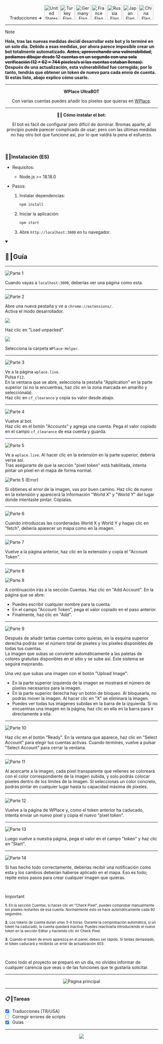 <p align="center">
  Traducciones ➜&nbsp;
  <a href="../README.md"><img src="https://flagcdn.com/256x192/us.png" width="48" alt="United States Flag"></a>
  <a href="TR.md"><img src="https://flagcdn.com/256x192/tr.png" width="48" alt="Turkey Flag"></a>
  <a href="DE.md"><img src="https://flagcdn.com/256x192/de.png" width="48" alt="Germany Flag"></a>
  <a href="FR.md"><img src="https://flagcdn.com/256x192/fr.png" width="48" alt="France Flag"></a>
  <a href="RU.md"><img src="https://flagcdn.com/256x192/ru.png" width="48" alt="Russia Flag"></a>
  <a href="JA.md"><img src="https://flagcdn.com/256x192/jp.png" width="48" alt="Japan Flag"></a>
  <a href="CN.md"><img src="https://flagcdn.com/256x192/cn.png" width="48" alt="China Flag"></a>
</p>

---

> [!NOTE]
> **Hola, tras las nuevas medidas decidí desarrollar este bot y lo terminé en un solo día. Debido a esas medidas, por ahora parece imposible crear un bot totalmente automatizado. ~~Antes, aprovechando una vulnerabilidad, podíamos dibujar desde 12 cuentas en un segundo con una sola verificación (12 * 62 = <strong>744</strong> píxeles/s si las cuentas estaban llenas).~~ Después de una actualización, esta vulnerabilidad fue corregida; por lo tanto, tendrás que obtener un token de nuevo para cada envío de cuenta. Si estás listo, abajo explico cómo usarlo.**

---

<p align="center"><strong>WPlace UltraBOT</strong></p>

<p align="center">
  Con varias cuentas puedes añadir los píxeles que quieras en <a href="https://wplace.live" target="_blank">WPlace</a>.
</p>

---

<p align="center"><strong>🚀┃ Cómo instalar el bot:</strong></p>

<p align="center">
  El bot es fácil de configurar pero difícil de dominar. Bromas aparte, al principio puede parecer complicado de usar; pero con las últimas medidas no hay otro bot que funcione así, por lo que valdrá la pena el esfuerzo.
</p>

<br>

### 🔧┃Instalación (ES)

- Requisitos:
  - Node.js >= 18.18.0

- Pasos:
  1. Instalar dependencias:
     
     ```bash
     npm install
     ```
  2. Iniciar la aplicación:
     
     ```bash
     npm start
     ```
  3. Abre `http://localhost:3000` en tu navegador.

<details open>
  <summary><h2>📖┃Guía</h2></summary>

---

![Parte 1](https://i.imgur.com/yS9093x.png)

Cuando vayas a `localhost:3000`, deberías ver una página como esta.<br>

---

![Parte 2](https://i.imgur.com/taF0I2T.png)

Abre una nueva pestaña y ve a `chrome://extensions/`.<br>
Activa el modo desarrollador.<br>

![](https://i.imgur.com/oe42A42.png)

Haz clic en "Load unpacked".<br>

![](https://i.imgur.com/jPyzOr3.png)

Selecciona la carpeta `WPlace-Helper`.<br>

---

![Parte 3](https://i.imgur.com/YVyvw3a.png)

Ve a la página `wplace.live`.<br>
Pulsa `F12`.<br>
En la ventana que se abre, selecciona la pestaña "Application" en la parte superior (si no la encuentras, haz clic en la zona marcada en amarillo y selecciónala).<br>
Haz clic en `cf_clearance` y copia su valor desde abajo.<br>

---

![Parte 4](https://i.imgur.com/sJvyiC6.png)

Vuelve al bot.<br>
Haz clic en el botón "Accounts" y agrega una cuenta. Pega el valor copiado en el campo `cf_clearance` de esa cuenta y guarda.

---

![Parte 5](https://i.imgur.com/vJkPMx8.png)

Ve a `wplace.live`. Al hacer clic en la extensión en la parte superior, debería verse así.<br>
Tras asegurarte de que la sección "pixel token" está habilitada, intenta pintar un píxel en el mapa de forma normal.<br>

![Parte 5 (Error)](https://i.imgur.com/uZmJDad.png)

Si obtienes el error de la imagen, vas por buen camino. Haz clic de nuevo en la extensión y aparecerá la información "World X" y "World Y" del lugar donde intentaste pintar. Cópialas.<br>

---

![Parte 6](https://i.imgur.com/LniE1E8.png)

Cuando introduzcas las coordenadas World X y World Y y hagas clic en "fetch", debería aparecer un mapa como en la imagen.<br>

---

![Parte 7](https://i.imgur.com/vJkPMx8.png)

Vuelve a la página anterior, haz clic en la extensión y copia el "Account Token".

---

![Parte 8](https://i.imgur.com/8sjhH1L.png)

![Parte 8](https://i.imgur.com/jPyzOr3.png)

A continuación irás a la sección Cuentas. Haz clic en "Add Account". En la página que se abre:
- Puedes escribir cualquier nombre para la cuenta.
- En el campo "Account Token", pega el valor copiado en el paso anterior.
- Finalmente, haz clic en "Add".

---

![Parte 9](https://i.imgur.com/DJUEywj.png)

Después de añadir tantas cuentas como quieras, en la esquina superior derecha podrás ver el número total de píxeles y los píxeles disponibles de todas tus cuentas.<br>
La imagen que subas se convierte automáticamente a las paletas de colores gratuitas disponibles en el sitio y se sube así. Este sistema se seguirá mejorando.

Una vez que subas una imagen con el botón "Upload Image":

- En la parte superior izquierda de la imagen se mostrará el número de píxeles necesarios para la imagen.
- En la parte superior derecha hay un botón de bloqueo. Al bloquearla, no podrás mover la imagen. Al hacer clic en "X" se eliminará la imagen.
- Puedes ver todas tus imágenes subidas en la barra de la izquierda. Si no encuentras una imagen en la página, haz clic en ella en la barra para ir directamente a ella.

---

![Parte 10](https://i.imgur.com/Dzt1p3o.png)

Haz clic en el botón "Ready". En la ventana que aparece, haz clic en "Select Account" para elegir tus cuentas activas. Cuando termines, vuelve a pulsar "Select Account" para cerrar la ventana.

---

![Parte 11](https://i.imgur.com/QKJRVL9.png)

Al acercarte a la imagen, cada píxel transparente que rellenes se coloreará con el color correspondiente de la imagen subida, y solo podrás colocar píxeles dentro de los límites de la imagen. Si seleccionas un color concreto, podrás pintar en cualquier lugar hasta tu capacidad máxima de píxeles.

---

![Parte 12](https://i.imgur.com/vJkPMx8.png)

Vuelve a la página de WPlace y, como el token anterior ha caducado, intenta enviar un nuevo píxel y copia el nuevo "pixel token".

---

![Parte 13](https://i.imgur.com/wDp07pH.png)

Luego vuelve a nuestra página, pega el valor en el campo "token" y haz clic en "Start".

---

![Parte 14](https://i.imgur.com/iQTH5TR.png)

Si has hecho todo correctamente, deberías recibir una notificación como esta y los cambios deberían haberse aplicado en el mapa. Eso es todo; repite estos pasos para crear cualquier imagen que quieras.

</details>

<br>

> [!IMPORTANT]
> <p><sub><strong>1.</strong> En la sección Cuentas, si haces clic en "Check Pixel", puedes comprobar manualmente los píxeles restantes de esa cuenta. Normalmente esto se hace automáticamente cada 90 segundos.</sub></p>
> <p><sub><strong>2.</strong> Los tokens de cuenta duran unas 3-4 horas. Durante la comprobación automática, si un token ha caducado, la cuenta quedará inactiva. Puedes reactivarla introduciendo el nuevo token en la sección Editar y haciendo clic en Check Pixel.</sub></p>
> <p><sub><strong>3.</strong> Cuando el token de envío aparezca en el panel, debes ser rápido. Si tardas demasiado, el token caducará y recibirás un error de actualización 403.</sub></p>

<br>

Como todo el proyecto se preparó en un día, no olvides informar de cualquier carencia que veas o de las funciones que te gustaría solicitar.

---

<p align="center">
  <img src="https://i.imgur.com/msR5dM9.png" alt="Página principal"/>
</p>

---

### 📋┃Tareas

- [x] Traducciones [TR/USA]
- [ ] Corregir errores de scripts
- [x] Guías

---

<p align="center">
  <a href="#"><img src="https://komarev.com/ghpvc/?username=xacter&repo=WPlace-UltraBOT&style=for-the-badge&label=Views:&color=gray"/></a>
</p>



